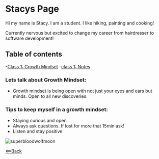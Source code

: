 # Stacys Page

Hi my name is Stacy. I am a student. I like hiking, painting and cooking!

Currently nervous but excited to change my career from hairdresser to software development!

## Table of contents

-[Class 1: Growth Mindset](growthmindset.md)
-[class 1: Notes](Day1notes.md)
### Lets talk about Growth Mindset:

- Growth mindset is being open with not just your eyes and ears but minds. Open to all new discoveries.

### Tips to keep myself in a growth mindset:

- Staying curious and open
- Always ask questions. If lost for more that 15min ask!
- Listen and stay positive

![superbloodwolfmoon](https://www.telegraph.co.uk/content/dam/science/2019/12/17/TELEMMGLPICT000186194693_trans_NvBQzQNjv4BqpVlberWd9EgFPZtcLiMQfyf2A9a6I9YchsjMeADBa08.jpeg?imwidth=1280)

[<==Back](README.md)
